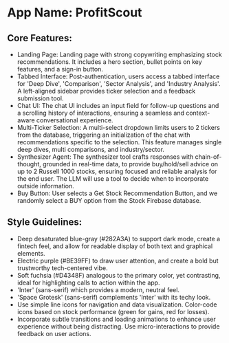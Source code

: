 # **App Name**: ProfitScout

## Core Features:

- Landing Page: Landing page with strong copywriting emphasizing stock recommendations. It includes a hero section, bullet points on key features, and a sign-in button.
- Tabbed Interface: Post-authentication, users access a tabbed interface for 'Deep Dive', 'Comparison', 'Sector Analysis', and 'Industry Analysis'. A left-aligned sidebar provides ticker selection and a feedback submission tool.
- Chat UI: The chat UI includes an input field for follow-up questions and a scrolling history of interactions, ensuring a seamless and context-aware conversational experience.
- Multi-Ticker Selection: A multi-select dropdown limits users to 2 tickers from the database, triggering an initialization of the chat with recommendations specific to the selection. This feature manages single deep dives, multi comparisons, and industry/sector.
- Synthesizer Agent: The synthesizer tool crafts responses with chain-of-thought, grounded in real-time data, to provide buy/hold/sell advice on up to 2 Russell 1000 stocks, ensuring focused and reliable analysis for the end user. The LLM will use a tool to decide when to incorporate outside information.
- Buy Button: User selects a Get Stock Recommendation Button, and we randomly select a BUY option from the Stock Firebase database.

## Style Guidelines:

- Deep desaturated blue-gray (#282A3A) to support dark mode, create a fintech feel, and allow for readable display of both text and graphical elements.
- Electric purple (#BE39FF) to draw user attention, and create a bold but trustworthy tech-centered vibe.
- Soft fuchsia (#D4348F) analogous to the primary color, yet contrasting, ideal for highlighting calls to action within the app.
- 'Inter' (sans-serif) which provides a modern, neutral feel.
- 'Space Grotesk' (sans-serif) complements 'Inter' with its techy look.
- Use simple line icons for navigation and data visualization. Color-code icons based on stock performance (green for gains, red for losses).
- Incorporate subtle transitions and loading animations to enhance user experience without being distracting. Use micro-interactions to provide feedback on user actions.